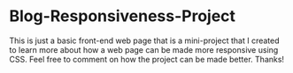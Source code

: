 # Blog-Responsiveness-Project
This is just a basic front-end web page that is a mini-project that I created to learn more about how a web page can be made more responsive using CSS. Feel free to comment on how the project can be made better. Thanks!
